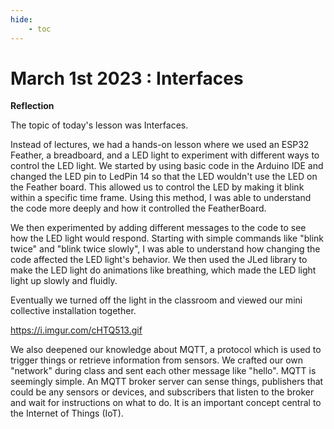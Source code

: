 ```yaml
---
hide:
    - toc
---
```


# March 1st 2023 : Interfaces



**Reflection**

The topic of today's lesson was Interfaces.

 Instead of lectures, we had a hands-on lesson where we used an ESP32 Feather, a breadboard, and a LED light to experiment with different ways to control the LED light. We started by using basic code in the Arduino IDE and changed the LED pin to LedPin 14 so that the LED wouldn't use the LED on the Feather board. This allowed us to control the LED by making it blink within a specific time frame. Using this method, I was able to understand the code more deeply and how it controlled the FeatherBoard.

We then experimented by adding different messages to the code to see how the LED light would respond. Starting with simple commands like "blink twice" and "blink twice slowly", I was able to understand how changing the code affected the LED light's behavior. We then used the JLed library to make the LED light do animations like breathing, which made the LED light light up slowly and fluidly.

Eventually we turned off the light in the classroom and viewed our mini collective installation together. 

https://i.imgur.com/cHTQ513.gif

We also deepened our knowledge about MQTT, a protocol which is used to trigger things or retrieve information from sensors. We crafted our own "network" during class and sent each other message like "hello". MQTT is seemingly simple. An MQTT broker server can sense things, publishers that could be any sensors or devices, and subscribers that listen to the broker and wait for instructions on what to do. It is an important concept central to  the Internet of Things (IoT).












